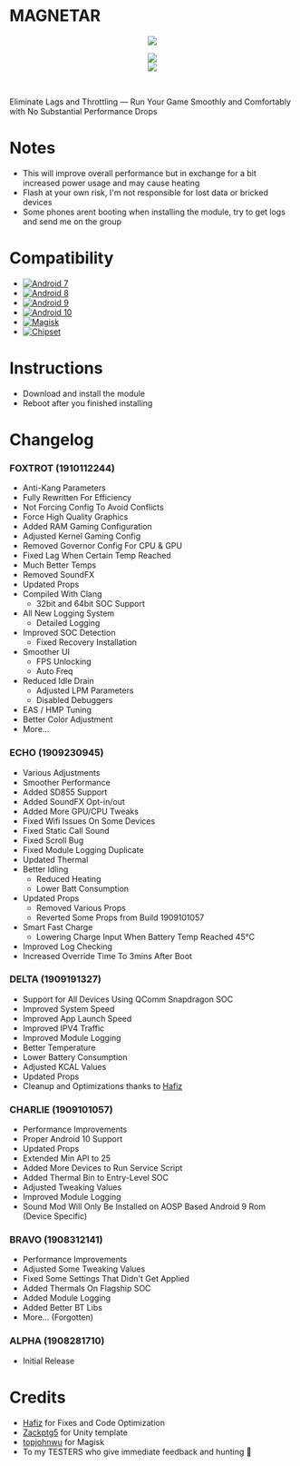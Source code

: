 # MAGNETAR
<p align="center">
  <img src="https://github.com/Magisk-Modules-Repo/MAGNETAR/blob/master/.github/magnetar.png"> 
</p>
 
<p align="center">
  <a href="https://t.me/MAGNETAR1999"><img src="https://img.shields.io/badge/Telegram-Channel-blue.svg"></a><br/><a href="https://t.me/MAGNETARCHAT"><img src="https://img.shields.io/badge/Telegram-Group-blue.svg"></a>
</p>
<br/>

Eliminate Lags and Throttling — Run Your Game Smoothly and Comfortably with No Substantial Performance Drops

# Notes
- This will improve overall performance but in exchange for a bit increased power usage and may cause heating
- Flash at your own risk, I'm not responsible for lost data or bricked devices
- Some phones arent booting when installing the module, try to get logs and send me on the group

# Compatibility
- [![Android 7](https://img.shields.io/badge/Android-7-violet.svg)](https://developer.android.com/)
- [![Android 8](https://img.shields.io/badge/Android-8-yellow.svg)](https://developer.android.com/)
- [![Android 9](https://img.shields.io/badge/Android-9-lightgreen.svg)](https://developer.android.com/)
- [![Android 10](https://img.shields.io/badge/Android-10-brightgreen.svg)](https://developer.android.com/)
- [![Magisk](https://img.shields.io/badge/Magisk-19%2B-00B39B.svg)](https://forum.xda-developers.com/apps/magisk/official-magisk-v7-universal-systemless-t3473445)
- [![Chipset](https://img.shields.io/badge/Qualcomm-Snapdragon-red.svg)](https://qualcomm.com)
   
# Instructions
- Download and install the module
- Reboot after you finished installing

# Changelog
### FOXTROT (1910112244)
- Anti-Kang Parameters
- Fully Rewritten For Efficiency
- Not Forcing Config To Avoid Conflicts
- Force High Quality Graphics
- Added RAM Gaming Configuration
- Adjusted Kernel Gaming Config
- Removed Governor Config For CPU & GPU
- Fixed Lag When Certain Temp Reached
- Much Better Temps
- Removed SoundFX
- Updated Props
- Compiled With Clang 
  - 32bit and 64bit SOC Support
- All New Logging System
  - Detailed Logging
- Improved SOC Detection
  - Fixed Recovery Installation
- Smoother UI
  - FPS Unlocking
  - Auto Freq
- Reduced Idle Drain
  - Adjusted LPM Parameters
  - Disabled Debuggers
- EAS / HMP Tuning
- Better Color Adjustment
- More...
  
### ECHO (1909230945)
- Various Adjustments
- Smoother Performance
- Added SD855 Support
- Added SoundFX Opt-in/out
- Added More GPU/CPU Tweaks
- Fixed Wifi Issues On Some Devices
- Fixed Static Call Sound
- Fixed Scroll Bug
- Fixed Module Logging Duplicate
- Updated Thermal
- Better Idling
  - Reduced Heating
  - Lower Batt Consumption
- Updated Props
  - Removed Various Props
  - Reverted Some Props from Build 1909101057
- Smart Fast Charge
  - Lowering Charge Input When Battery Temp Reached 45°C
- Improved Log Checking
- Increased Override Time To 3mins After Boot

### DELTA (1909191327)
- Support for All Devices Using QComm Snapdragon SOC
- Improved System Speed
- Improved App Launch Speed
- Improved IPV4 Traffic
- Improved Module Logging
- Better Temperature
- Lower Battery Consumption
- Adjusted KCAL Values
- Updated Props
- Cleanup and Optimizations thanks to [Hafiz](https://t.me/HafizZiq)

### CHARLIE (1909101057)
- Performance Improvements
- Proper Android 10 Support
- Updated Props
- Extended Min API to 25
- Added More Devices to Run Service Script
- Added Thermal Bin to Entry-Level SOC
- Adjusted Tweaking Values
- Improved Module Logging
- Sound Mod Will Only Be Installed on AOSP Based Android 9 Rom (Device Specific)

### BRAVO (1908312141)
- Performance Improvements
- Adjusted Some Tweaking Values
- Fixed Some Settings That Didn't Get Applied
- Added Thermals On Flagship SOC 
- Added Module Logging
- Added Better BT Libs
- More... (Forgotten)

### ALPHA (1908281710)
- Initial Release

# Credits
- [Hafiz](https://t.me/HafizZiq) for Fixes and Code Optimization
- [Zackptg5](https://github.com/Zackptg5) for Unity template
- [topjohnwu](https://github.com/topjohnwu) for Magisk
- To my TESTERS who give immediate feedback and hunting 🐞